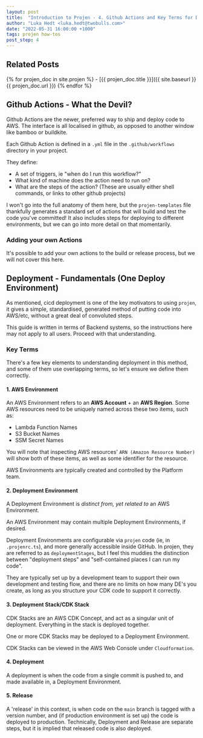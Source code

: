 ```yaml
---
layout: post
title:  "Introduction to Projen - 4. Github Actions and Key Terms for Deployment"
author: "Luka Hedt <luka.hedt@twobulls.com>"
date: "2022-05-31 16:00:00 +1000"
tags: projen how-tos
post_step: 4
---
```


## Related Posts

{% for projen_doc in site.projen %}
    - [{{ projen_doc.title }}]({{ site.baseurl }}{{ projen_doc.url }})
{% endfor %}

## Github Actions - What the Devil?

Github Actions are the newer, preferred way to ship and deploy code to AWS. The interface is all localised in github, as opposed to another window like bamboo or buildkite.

Each Github Action is defined in a `.yml` file in the `.github/workflows` directory in your project.

They define:

- A set of triggers, ie "when do I run this workflow?"
- What kind of machine does the action need to run on?
- What are the steps of the action? (These are usually either shell commands, or links to other github projects)

I won't go into the full anatomy of them here, but the `projen-templates` file thankfully generates a standard set of actions that will build and test the code you've committed! It also includes steps for deploying to different environments, but we can go into more detail on that momentarily.

### Adding your own Actions

It's possible to add your own actions to the build or release process, but we will not cover this here.

## Deployment - Fundamentals (One Deploy Environment)

As mentioned, cicd deployment is one of the key motivators to using `projen`, it gives a simple, standardised, generated method of putting code into AWS/etc, without a great deal of convoluted steps.

This guide is written in terms of Backend systems, so the instructions here may not apply to all users. Proceed with that understanding.

### Key Terms

There's a few key elements to understanding deployment in this method, and some of them use overlapping terms, so let's ensure we define them correctly.

#### 1. AWS Environment

An AWS Environment refers to an **AWS Account** + an **AWS Region**.
Some AWS resources need to be uniquely named across these two items, such as:

- Lambda Function Names
- S3 Bucket Names
- SSM Secret Names

You will note that inspecting AWS resources' `ARN (Amazon Resource Number)` will show both of these items, as well as some identifier for the resource.

AWS Environments are typically created and controlled by the Platform team.

#### 2. Deployment Environment

A Deployment Environment is *distinct from, yet related to* an AWS Environment.

An AWS Environment may contain multiple Deployment Environments, if desired.

Deployment Environments are configurable via `projen` code (ie, in `.projenrc.ts`), and more generally accessible inside GitHub. 
In projen, they are referred to as `deploymentStages`, but I feel this muddies the distinction between "deployment steps" and "self-contained places I can run my code". 

They are typically set up by a development team to support their own development and testing flow, and there are no limits on how many DE's you create, as long as you structure your CDK code to support it correctly.

#### 3. Deployment Stack/CDK Stack

CDK Stacks are an AWS CDK Concept, and act as a singular unit of deployment. 
Everything in the stack is deployed together.

One or more CDK Stacks may be deployed to a Deployment Environment.

CDK Stacks can be viewed in the AWS Web Console under `Cloudformation`.

#### 4. Deployment

A deployment is when the code from a single commit is pushed to, and made available in, a Deployment Environment.

#### 5. Release

A 'release' in this context, is when code on the `main` branch is tagged with a version number, and (if production environment is set up) the code is deployed to production.
Technically, Deployment and Release are separate steps, but it is implied that released code is also deployed.